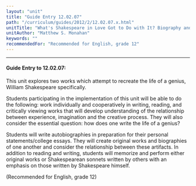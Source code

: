```yaml
---
layout: "unit"
title: "Guide Entry 12.02.07"
path: "/curriculum/guides/2012/2/12.02.07.x.html"
unitTitle: "What's Shakespeare in Love Got to Do with It? Biography and the Bard in the Secondary English Classroom"
unitAuthor: "Matthew S. Monahan"
keywords: ""
recommendedFor: "Recommended for English, grade 12"
---
```

<body>
<hr/>
<h4>
Guide Entry to 12.02.07:
</h4>
<p>
This unit explores two works which attempt to recreate the life of a genius, William Shakespeare specifically.
</p>
<p>
Students participating in the implementation of this unit will be able to do the following: work individually and cooperatively in writing, reading, and critically viewing works that will develop understanding of the relationship between experience, imagination and the creative process. They will also consider the essential question: how does one write the life of a genius?
</p>
<p>
Students will write autobiographies in preparation for their personal statements/college essays. They will create original works and biographies of one another and consider the relationship between these artifacts. In addition to reading and writing, students will memorize and perform either original works or Shakespearean sonnets written by others with an emphasis on those written by Shakespeare himself.
</p>
<p>
(Recommended for English, grade 12)
</p>
</body>